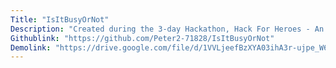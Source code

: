 ```yaml
---
Title: "IsItBusyOrNot"
Description: "Created during the 3-day Hackathon, Hack For Heroes - An app to help you avoid busy areas during these unprecedented times - Built using React, Node.js, Express, Twitter API and the OpenStreetMap API"
Githublink: "https://github.com/Peter2-71828/IsItBusyOrNot"
Demolink: "https://drive.google.com/file/d/1VVLjeefBzXYA03ihA3r-ujpe_W6j4nFq/view"
---
```

